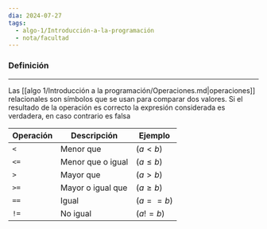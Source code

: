 ```yaml
---
dia: 2024-07-27
tags:
  - algo-1/Introducción-a-la-programación
  - nota/facultad
---
```

### Definición
---
Las [[algo 1/Introducción a la programación/Operaciones.md|operaciones]] relacionales son símbolos que se usan para comparar dos valores. Si el resultado de la operación es correcto la expresión considerada es verdadera, en caso contrario es falsa

| Operación | Descripción       | Ejemplo     |
| --------- | ----------------- | ----------- |
| `<`       | Menor que         | $(a < b)$   |
| `<=`      | Menor que o igual | $(a \le b)$ |
| `>`       | Mayor que         | $(a > b)$   |
| `>=`      | Mayor o igual que | $(a \ge b)$ |
| `==`      | Igual             | $(a == b)$  |
| `!=`      | No igual          | $(a != b)$  |
